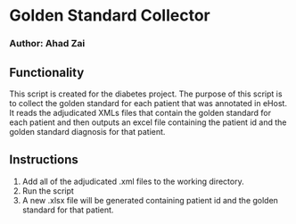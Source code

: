 # Golden Standard Collector
### Author: Ahad Zai
## Functionality
This script is created for the diabetes project. The purpose of this script is to collect the golden standard for each patient that was annotated in eHost. It reads the adjudicated XMLs files that contain the golden standard for each patient and then outputs an excel file containing the patient id and the golden standard diagnosis for that patient.
## Instructions
1) Add all of the adjudicated .xml files to the working directory.
2) Run the script
3) A new .xlsx file will be generated containing patient id and the golden standard for that patient.

